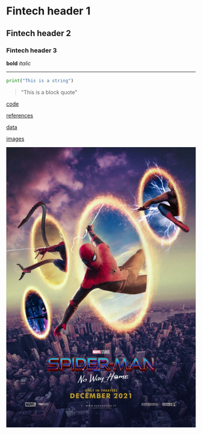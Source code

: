 # Fintech header 1

## Fintech header 2

### Fintech header 3

**bold** *italic*

---

```python
print("This is a string")
```

> "This is a block quote"

[code](code)

[references](references)

[data](data)

[images](images)

![Spiderman](spiderman.jpg)